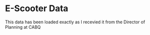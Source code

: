 # E-Scooter Data
This data has been loaded exactly as I recevied it from the Director of Planning at CABQ